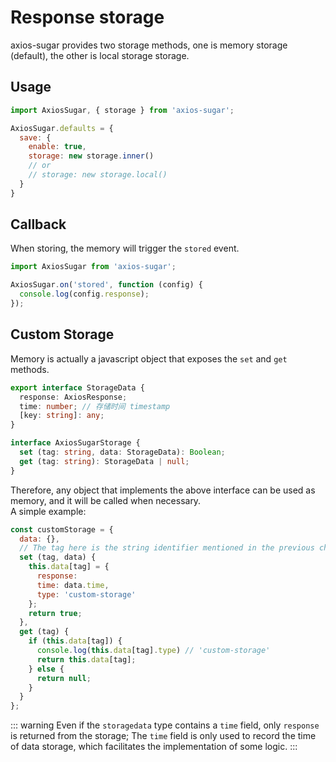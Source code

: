 # Response storage
axios-sugar provides two storage methods, one is memory storage (default), the other is local storage storage.

## Usage
```js
import AxiosSugar, { storage } from 'axios-sugar';

AxiosSugar.defaults = {
  save: {
    enable: true,
    storage: new storage.inner()
    // or
    // storage: new storage.local()
  }
}
```
## Callback
When storing, the memory will trigger the `stored` event.
```js
import AxiosSugar from 'axios-sugar';

AxiosSugar.on('stored', function (config) {
  console.log(config.response);
});
```

## Custom Storage
Memory is actually a javascript object that exposes the `set` and `get` methods.
```ts
export interface StorageData {
  response: AxiosResponse;
  time: number; // 存储时间 timestamp
  [key: string]: any;
}

interface AxiosSugarStorage {
  set (tag: string, data: StorageData): Boolean;
  get (tag: string): StorageData | null;
}
```
Therefore, any object that implements the above interface can be used as memory, and it will be called when necessary.  
A simple example:
```js
const customStorage = {
  data: {},
  // The tag here is the string identifier mentioned in the previous chapter repeat requests
  set (tag, data) {
    this.data[tag] = {
      response: 
      time: data.time,
      type: 'custom-storage'
    };
    return true;
  },
  get (tag) {
    if (this.data[tag]) {
      console.log(this.data[tag].type) // 'custom-storage'
      return this.data[tag];
    } else {
      return null;
    }
  }
};
```
::: warning
Even if the `storagedata` type contains a `time` field, only `response` is returned from the storage;
The `time` field is only used to record the time of data storage, which facilitates the implementation of some logic.
:::